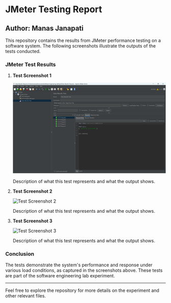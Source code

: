 # JMeter Testing Report

## Author: Manas Janapati

This repository contains the results from JMeter performance testing on a software system. The following screenshots illustrate the outputs of the tests conducted.

### JMeter Test Results

1. **Test Screenshot 1**
   
   ![Test Screenshot 1](https://github.com/manas-janapati/python_projects/blob/main/JMeter-Testing-Project/screenshots/WhatsApp%20Image%202025-02-18%20at%203.35.43%20PM.jpeg)

   Description of what this test represents and what the output shows.

2. **Test Screenshot 2**
   
   ![Test Screenshot 2](https://github.com/Jaswanth-e/Software-engineering-lab/blob/main/Experiment%203/BU22CSEN0100639/screenshots/Screenshot%202025-01-20%20154917.png)

   Description of what this test represents and what the output shows.

3. **Test Screenshot 3**
   
   ![Test Screenshot 3](https://github.com/Jaswanth-e/Software-engineering-lab/blob/main/Experiment%203/BU22CSEN0100639/screenshots/Screenshot%202025-01-20%20154926.png)

   Description of what this test represents and what the output shows.

### Conclusion

The tests demonstrate the system's performance and response under various load conditions, as captured in the screenshots above. These tests are part of the software engineering lab experiment.

---

Feel free to explore the repository for more details on the experiment and other relevant files.
